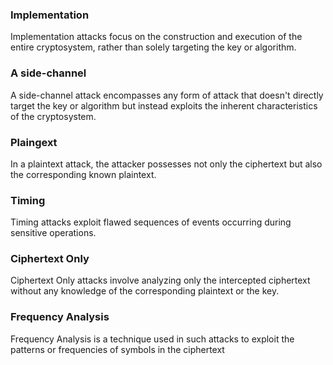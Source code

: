 ### Implementation
Implementation attacks focus on the construction and execution of the entire cryptosystem, rather than solely targeting the key or algorithm.

### A side-channel
A side-channel attack encompasses any form of attack that doesn't directly target the key or algorithm but instead exploits the inherent characteristics of the cryptosystem.

### Plaingext
In a plaintext attack, the attacker possesses not only the ciphertext but also the corresponding known plaintext.

### Timing
Timing attacks exploit flawed sequences of events occurring during sensitive operations.

### Ciphertext Only
Ciphertext Only attacks involve analyzing only the intercepted ciphertext without any knowledge of the corresponding plaintext or the key.

### Frequency Analysis
Frequency Analysis is a technique used in such attacks to exploit the patterns or frequencies of symbols in the ciphertext
